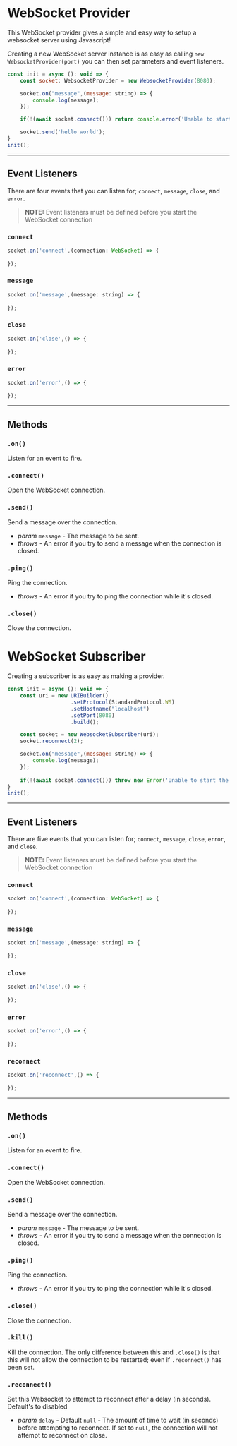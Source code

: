 # WebSocket Provider

This WebSocket provider gives a simple and easy way to setup a websocket server using Javascript!

Creating a new WebSocket server instance is as easy as calling `new WebsocketProvider(port)` you can then set parameters and event listeners.
```javascript
const init = async (): void => {
    const socket: WebsocketProvider = new WebsocketProvider(8080);

    socket.on("message",(message: string) => {
        console.log(message);
    });

    if(!(await socket.connect())) return console.error('Unable to start the connection!');

    socket.send('hello world');
}
init();
```
---
## Event Listeners
There are four events that you can listen for; `connect`, `message`, `close`, and `error`.
> **NOTE:** Event listeners must be defined before you start the WebSocket connection

### `connect`
```javascript
socket.on('connect',(connection: WebSocket) => {
    
});
```
### `message`
```javascript
socket.on('message',(message: string) => {
    
});
```
### `close`
```javascript
socket.on('close',() => {
    
});
```
### `error`
```javascript
socket.on('error',() => {
    
});
```
---
## Methods
### `.on()`
Listen for an event to fire.
### `.connect()`
Open the WebSocket connection.
### `.send()`
Send a message over the connection.
- *param* `message` - The message to be sent.
- *throws* - An error if you try to send a message when the connection is closed.
### `.ping()`
Ping the connection.
- *throws* - An error if you try to ping the connection while it's closed.
### `.close()`
Close the connection.


# WebSocket Subscriber

Creating a subscriber is as easy as making a provider.
```javascript
const init = async (): void => {
    const uri = new URIBuilder()
                    .setProtocol(StandardProtocol.WS)
                    .setHostname("localhost")
                    .setPort(8080)
                    .build();

    const socket = new WebsocketSubscriber(uri);
    socket.reconnect(2);

    socket.on("message",(message: string) => {
        console.log(message);
    });
    
    if(!(await socket.connect())) throw new Error('Unable to start the connection!');
}
init();
```
---
## Event Listeners
There are five events that you can listen for; `connect`, `message`, `close`, `error`, and `close`.
> **NOTE:** Event listeners must be defined before you start the WebSocket connection

### `connect`
```javascript
socket.on('connect',(connection: WebSocket) => {
    
});
```
### `message`
```javascript
socket.on('message',(message: string) => {
    
});
```
### `close`
```javascript
socket.on('close',() => {
    
});
```
### `error`
```javascript
socket.on('error',() => {
    
});
```
### `reconnect`
```javascript
socket.on('reconnect',() => {
    
});
```
---
## Methods
### `.on()`
Listen for an event to fire.
### `.connect()`
Open the WebSocket connection.
### `.send()`
Send a message over the connection.
- *param* `message` - The message to be sent.
- *throws* - An error if you try to send a message when the connection is closed.
### `.ping()`
Ping the connection.
- *throws* - An error if you try to ping the connection while it's closed.
### `.close()`
Close the connection.
### `.kill()`
Kill the connection. The only difference between this and `.close()` is that this will not allow the connection to be restarted; even if `.reconnect()` has been set.
### `.reconnect()`
Set this Websocket to attempt to reconnect after a delay (in seconds). Default's to disabled
- *param* `delay` - Default `null` - The amount of time to wait (in seconds) before attempting to reconnect. If set to `null`, the connection will not attempt to reconnect on close.
